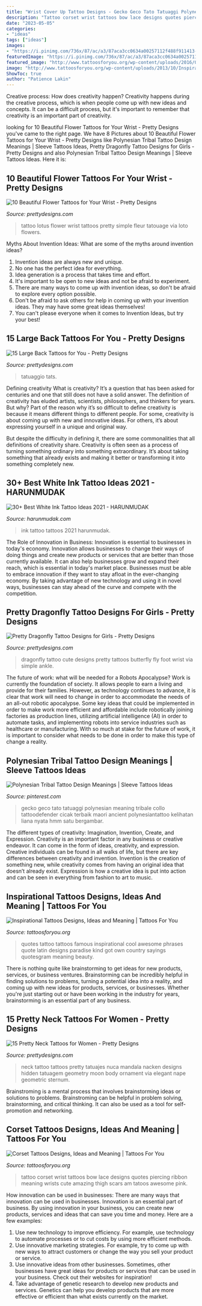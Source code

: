 ```yaml
---
title: "Wrist Cover Up Tattoo Designs - Gecko Geco Tato Tatuaggi Polynesian Meaning Tribale Collo Tattoodefender Cicak Terbaik Maori Ancient Polynesiantattoo Kelihatan Liana Nyata Hmm Satu Bergambar"
description: "Tattoo corset wrist tattoos bow lace designs quotes piercing ribbon meaning wrists cute amazing thigh scars am tatoos awesome pink"
date: "2023-05-05"
categories:
- "ideas"
tags: ["ideas"]
images:
- "https://i.pinimg.com/736x/87/ac/a3/87aca3cc0634a00257112f488f911413--gecko-tattoo-calf-tattoo.jpg"
featuredImage: "https://i.pinimg.com/736x/87/ac/a3/87aca3cc0634a00257112f488f911413--gecko-tattoo-calf-tattoo.jpg"
featured_image: "http://www.tattoosforyou.org/wp-content/uploads/2016/03/Corset-Tattoo-on-Wrist.jpg"
image: "http://www.tattoosforyou.org/wp-content/uploads/2013/10/Inspirational-Tattoos-Quotes.jpg"
ShowToc: true
author: "Patience Lakin"
---
```



Creative process: How does creativity happen?
Creativity happens during the creative process, which is when people come up with new ideas and concepts. It can be a difficult process, but it's important to remember that creativity is an important part of creativity.

	

		
looking for 10 Beautiful Flower Tattoos for Your Wrist - Pretty Designs you've came to the right page. We have 8 Pictures about 10 Beautiful Flower Tattoos for Your Wrist - Pretty Designs like Polynesian Tribal Tattoo Design Meanings | Sleeve Tattoos Ideas, Pretty Dragonfly Tattoo Designs for Girls - Pretty Designs and also Polynesian Tribal Tattoo Design Meanings | Sleeve Tattoos Ideas. Here it is:
		
    
## 10 Beautiful Flower Tattoos For Your Wrist - Pretty Designs

<img loading=lazy src="http://www.prettydesigns.com/wp-content/uploads/2014/11/Lotus-Tattoo.jpg" onerror="this.onerror=null;this.src='https://tse1.mm.bing.net/th?id=OIP.5gRyoKjOY9Gj0uJTeVxZzQHaJO&amp;pid=15.1';" alt="10 Beautiful Flower Tattoos for Your Wrist - Pretty Designs">

_Source: prettydesigns.com_

>tattoo lotus flower wrist tattoos pretty simple fleur tatouage via loto flowers. 

	

Myths About Invention Ideas: What are some of the myths around invention ideas?
1. Invention ideas are always new and unique.
2. No one has the perfect idea for everything.
3. Idea generation is a process that takes time and effort.
4. It's important to be open to new ideas and not be afraid to experiment.
5. There are many ways to come up with invention ideas, so don't be afraid to explore every option possible.
6. Don't be afraid to ask others for help in coming up with your invention ideas. They may have some great ideas themselves!
7. You can't please everyone when it comes to Invention Ideas, but try your best!

    
## 15 Large Back Tattoos For You - Pretty Designs

<img loading=lazy src="http://www.prettydesigns.com/wp-content/uploads/2014/11/Peacock-Back-Tattoo.jpg" onerror="this.onerror=null;this.src='https://tse4.mm.bing.net/th?id=OIP.2HSTSNqjxSa4V0kvJaUrBwHaNW&amp;pid=15.1';" alt="15 Large Back Tattoos for You - Pretty Designs">

_Source: prettydesigns.com_

>tatuaggio tats. 

	

Defining creativity
What is creativity? It’s a question that has been asked for centuries and one that still does not have a solid answer. The definition of creativity has eluded artists, scientists, philosophers, and thinkers for years. But why?
Part of the reason why it’s so difficult to define creativity is because it means different things to different people. For some, creativity is about coming up with new and innovative ideas. For others, it’s about expressing yourself in a unique and original way.

But despite the difficulty in defining it, there are some commonalities that all definitions of creativity share. Creativity is often seen as a process of turning something ordinary into something extraordinary. It’s about taking something that already exists and making it better or transforming it into something completely new.

    
## 30+ Best White Ink Tattoo Ideas 2021 - HARUNMUDAK

<img loading=lazy src="https://harunmudak.com/wp-content/uploads/2020/12/white-ink-tattoo-4-1024x1024.jpg" onerror="this.onerror=null;this.src='https://tse2.mm.bing.net/th?id=OIP.uXPrs5DQpzbmH12AJPgkZQHaHa&amp;pid=15.1';" alt="30+ Best White Ink Tattoo Ideas 2021 - HARUNMUDAK">

_Source: harunmudak.com_

>ink tattoo tattoos 2021 harunmudak. 

	

The Role of Innovation in Business:
Innovation is essential to businesses in today's economy. Innovation allows businesses to change their ways of doing things and create new products or services that are better than those currently available. It can also help businesses grow and expand their reach, which is essential in today's market place.
Businesses must be able to embrace innovation if they want to stay afloat in the ever-changing economy. By taking advantage of new technology and using it in novel ways, businesses can stay ahead of the curve and compete with the competition.

    
## Pretty Dragonfly Tattoo Designs For Girls - Pretty Designs

<img loading=lazy src="http://www.prettydesigns.com/wp-content/uploads/2014/12/Cute-Dragonfly-Tattoo.jpg" onerror="this.onerror=null;this.src='https://tse3.mm.bing.net/th?id=OIP.jwrc_m325Mn15dHqMCpzAQHaKJ&amp;pid=15.1';" alt="Pretty Dragonfly Tattoo Designs for Girls - Pretty Designs">

_Source: prettydesigns.com_

>dragonfly tattoo cute designs pretty tattoos butterfly fly foot wrist via simple ankle. 

	

The future of work: what will be needed for a Robots Apocalypse?
Work is currently the foundation of society. It allows people to earn a living and provide for their families. However, as technology continues to advance, it is clear that work will need to change in order to accommodate the needs of an all-out robotic apocalypse. Some key ideas that could be implemented in order to make work more efficient and affordable include robotically joining factories as production lines, utilizing artificial intelligence (AI) in order to automate tasks, and implementing robots into service industries such as healthcare or manufacturing. With so much at stake for the future of work, it is important to consider what needs to be done in order to make this type of change a reality.

    
## Polynesian Tribal Tattoo Design Meanings | Sleeve Tattoos Ideas

<img loading=lazy src="https://i.pinimg.com/736x/87/ac/a3/87aca3cc0634a00257112f488f911413--gecko-tattoo-calf-tattoo.jpg" onerror="this.onerror=null;this.src='https://tse1.mm.bing.net/th?id=OIP.osKAfwu4GpAhhWEpY2RUBwHaKp&amp;pid=15.1';" alt="Polynesian Tribal Tattoo Design Meanings | Sleeve Tattoos Ideas">

_Source: pinterest.com_

>gecko geco tato tatuaggi polynesian meaning tribale collo tattoodefender cicak terbaik maori ancient polynesiantattoo kelihatan liana nyata hmm satu bergambar. 

	

The different types of creativity: Imagination, Invention, Create, and Expression.
Creativity is an important factor in any business or creative endeavor. It can come in the form of ideas, creativity, and expression. Creative individuals can be found in all walks of life, but there are key differences between creativity and invention. Invention is the creation of something new, while creativity comes from having an original idea that doesn’t already exist. Expression is how a creative idea is put into action and can be seen in everything from fashion to art to music.

    
## Inspirational Tattoos Designs, Ideas And Meaning | Tattoos For You

<img loading=lazy src="http://www.tattoosforyou.org/wp-content/uploads/2013/10/Inspirational-Tattoos-Quotes.jpg" onerror="this.onerror=null;this.src='https://tse2.mm.bing.net/th?id=OIP.Q54mAf5JJhUVq6U0Qy-wXgHaJ6&amp;pid=15.1';" alt="Inspirational Tattoos Designs, Ideas and Meaning | Tattoos For You">

_Source: tattoosforyou.org_

>quotes tattoo tattoos famous inspirational cool awesome phrases quote latin designs paradise kind got own country sayings quotesgram meaning beauty. 

	

There is nothing quite like brainstorming to get ideas for new products, services, or business ventures. Brainstorming can be incredibly helpful in finding solutions to problems, turning a potential idea into a reality, and coming up with new ideas for products, services, or businesses. Whether you're just starting out or have been working in the industry for years, brainstorming is an essential part of any business.

    
## 15 Pretty Neck Tattoos For Women - Pretty Designs

<img loading=lazy src="http://www.prettydesigns.com/wp-content/uploads/2014/11/Black-Tattoo-on-Neck.jpg" onerror="this.onerror=null;this.src='https://tse1.mm.bing.net/th?id=OIP.nYmYidOt1f8WiGsPvEfz4gHaJ4&amp;pid=15.1';" alt="15 Pretty Neck Tattoos for Women - Pretty Designs">

_Source: prettydesigns.com_

>neck tattoo tattoos pretty tatuajes nuca mandala nacken designs hidden tatuagem geometry moon body ornament via elegant nape geometric sternum. 

	

Brainstroming is a mental process that involves brainstorming ideas or solutions to problems. Brainstroming can be helpful in problem solving, brainstorming, and critical thinking. It can also be used as a tool for self-promotion and networking.

    
## Corset Tattoos Designs, Ideas And Meaning | Tattoos For You

<img loading=lazy src="http://www.tattoosforyou.org/wp-content/uploads/2016/03/Corset-Tattoo-on-Wrist.jpg" onerror="this.onerror=null;this.src='https://tse2.mm.bing.net/th?id=OIP.ui6SdT68GGrfEM7D20z2-AAAAA&amp;pid=15.1';" alt="Corset Tattoos Designs, Ideas and Meaning | Tattoos For You">

_Source: tattoosforyou.org_

>tattoo corset wrist tattoos bow lace designs quotes piercing ribbon meaning wrists cute amazing thigh scars am tatoos awesome pink. 

	

How innovation can be used in businesses: There are many ways that innovation can be used in businesses.
Innovation is an essential part of business. By using innovation in your business, you can create new products, services and ideas that can save you time and money. Here are a few examples: 
1. Use new technology to improve efficiency. For example, use technology to automate processes or to cut costs by using more efficient methods. 
2. Use innovative marketing strategies. For example, try to come up with new ways to attract customers or change the way you sell your product or service. 
3. Use innovative ideas from other businesses. Sometimes, other businesses have great ideas for products or services that can be used in your business. Check out their websites for inspiration! 
4. Take advantage of genetic research to develop new products and services. Genetics can help you develop products that are more effective or efficient than what exists currently on the market.

